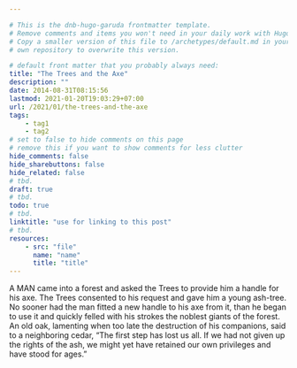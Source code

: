 ```yaml
---

# This is the dnb-hugo-garuda frontmatter template. 
# Remove comments and items you won't need in your daily work with Hugo.
# Copy a smaller version of this file to /archetypes/default.md in your
# own repository to overwrite this version.

# default front matter that you probably always need:
title: "The Trees and the Axe"
description: ""
date: 2014-08-31T08:15:56
lastmod: 2021-01-20T19:03:29+07:00
url: /2021/01/the-trees-and-the-axe
tags:
    - tag1
    - tag2
# set to false to hide comments on this page
# remove this if you want to show comments for less clutter
hide_comments: false
hide_sharebuttons: false
hide_related: false
# tbd.
draft: true
# tbd.
todo: true
# tbd.
linktitle: "use for linking to this post"
# tbd.
resources:
    - src: "file"
      name: "name"
      title: "title"
---
```

A MAN came into a forest and asked the Trees to provide him a handle for his axe. The Trees consented to his request and gave him a young ash-tree. No sooner had the man fitted a new handle to his axe from it, than he began to use it and quickly felled with his strokes the noblest giants of the forest. An old oak, lamenting when too late the destruction of his companions, said to a neighboring cedar, “The first step has lost us all. If we had not given up the rights of the ash, we might yet have retained our own privileges and have stood for ages.”
